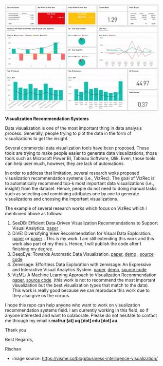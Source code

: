 ![Data Visualization](vismedotco.png)

**Visualization Recommendation Systems** 

Data visualization is one of the most important thing in data analysis process. Generally, people trying to plot the data in the form of visualizations to get the insight. 

Several commercial data visualization tools have been proposed. Those tools are trying to make people easier to generate data visualizations, those tools such as Microsoft Power BI, Tableau Software, Qlik. Even, those tools can help user much, however, they are lack of automations. 

In order to address that limitation, several research woks proposed visualization recommendation systems (i.e., VizRec). The goal of VizRec is to automatically recommend top-k most important data visualizations (i.e., insight) from the dataset. Hence, people do not need to doing manual tasks such as selecting and combining attributes one by one to generate visualizations and choosing the important visualizations. 

The example of several research works which focus on VizRec which I mentioned above as follows: 

1. SeeDB:  Efficient Data-Driven Visualization Recommendations to Support Visual Analytics. [paper]( http://www.vldb.org/pvldb/vol8/p2182-vartak.pdf ) . 
2. DiVE: Diversifying View Recommendation for Visual Data Exploration. [paper]( https://dl.acm.org/citation.cfm?id=3271744 ) or [paper](http://ielab.io/publications/mafrur-2018-DiVE) . This is my work. I am still extending this work and this work also part of my thesis. Hence, I will publish the code after I finishing my degree. 
3. DeepEye: Towards Automatic Data Visualization.  [paper](http://dbgroup.cs.tsinghua.edu.cn/ligl/papers/icde18-deepeye.pdf), [demo](http://deepeye.tech/) , [source code](https://github.com/rischanlab/visualization_recommendation_systems/tree/master/DeepEye/APIs_Deepeye)
4. Zenvisage: Effortless Data Exploration with zenvisage: An Expressive and Interactive Visual Analytics System. [paper](http://www.vldb.org/pvldb/vol10/p457-siddiqui.pdf), [demo](https://zenvisage.github.io/), [source code](https://github.com/rischanlab/visualization_recommendation_systems/tree/master/zenvisage)
5. VizML: A Machine Learning Approach to Visualization Recommendation [paper](https://vizml.media.mit.edu/assets/2019-VizML-CHI.pdf), [source code](https://github.com/rischanlab/visualization_recommendation_systems/tree/master/vizml). (this work is not to recommend the most important visualization but the best visualization types that match to the data). This work is really good because we can reproduce this work due to they also give us the corpus. 



I hope this repo can help anyone who want to work on visualization recommendation systems field. I am currently working in this field, so if anyone interested and want to colaborate. Please do not hesitate to contact me through my email **r.mafrur [at] uq [dot] edu [dot] au**.

Thank you 

Best Regards, 

Rischan 





* image source:  https://visme.co/blog/business-intelligence-visualization/ 